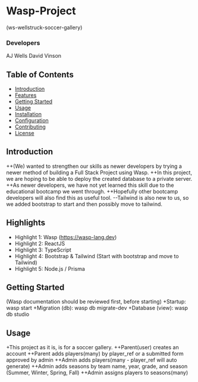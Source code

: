 # Wasp-Project
(ws-wellstruck-soccer-gallery)

### Developers
AJ Wells
David Vinson

## Table of Contents
- [Introduction](#introduction)
- [Features](#features)
- [Getting Started](#getting-started)
- [Usage](#usage)
- [Installation](#installation)
- [Configuration](#configuration)
- [Contributing](#contributing)
- [License](#license)

## Introduction
++(We) wanted to strengthen our skills as newer developers by trying a newer method of building a Full Stack Project using Wasp.
++In this project, we are hoping to be able to deploy the created database to a private server.
++As newer developers, we have not yet learned this skill due to the educational bootcamp we went through.
++Hopefully other bootcamp developers will also find this as useful tool.
--Tailwind is also new to us, so we added bootstrap to start and then possibly move to tailwind.

## Highlights

- Highlight 1: Wasp (https://wasp-lang.dev)
- Highlight 2: ReactJS
- Highlight 3: TypeScript
- Highlight 4: Bootstrap & Tailwind (Start with bootstrap and move to Tailwind)
- Highlight 5: Node.js / Prisma

## Getting Started
(Wasp documentation should be reviewed first, before starting)
+Startup: wasp start
+Migration (db): wasp db migrate-dev
+Database (view): wasp db studio

## Usage
+This project as it is, is for a soccer gallery.
++Parent(user) creates an account
++Parent adds players(many) by player_ref or a submitted form approved by admin
++Admin adds players(many - player_ref will auto generate)
++Admin adds seasons by team name, year, grade, and season (Summer, Winter, Spring, Fall)
++Admin assigns players to seasons(many)